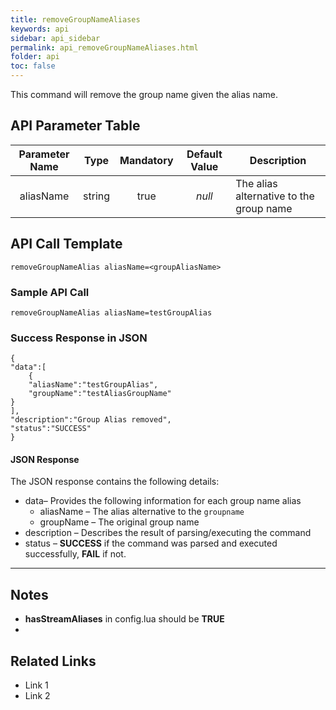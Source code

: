 ```yaml
---
title: removeGroupNameAliases
keywords: api
sidebar: api_sidebar
permalink: api_removeGroupNameAliases.html
folder: api
toc: false
---
```






This command will remove the group name given the alias name.





## API Parameter Table



| Parameter Name |  Type  | Mandatory | Default Value | Description                             |
| :------------: | :----: | :-------: | :-----------: | --------------------------------------- |
|   aliasName    | string |   true    |    *null*     | The alias alternative to the group name |



## API Call Template

``` 
removeGroupNameAlias aliasName=<groupAliasName>
```



### Sample API Call

``` 
removeGroupNameAlias aliasName=testGroupAlias
```



### Success Response in JSON

``` 
{
"data":[
    {
    "aliasName":"testGroupAlias",
    "groupName":"testAliasGroupName"
}
],
"description":"Group Alias removed",
"status":"SUCCESS"
}
```



#### JSON Response

The JSON response contains the following details:

- data– Provides the following information for each group name alias
  - aliasName – The alias alternative to the `groupname`
  - groupName – The original group name
- description – Describes the result of parsing/executing the command
- status – **SUCCESS** if the command was parsed and executed successfully, **FAIL** if not.

------

## Notes

- **hasStreamAliases** in config.lua should be **TRUE**
- ​





## **Related Links**

- Link 1
- Link 2